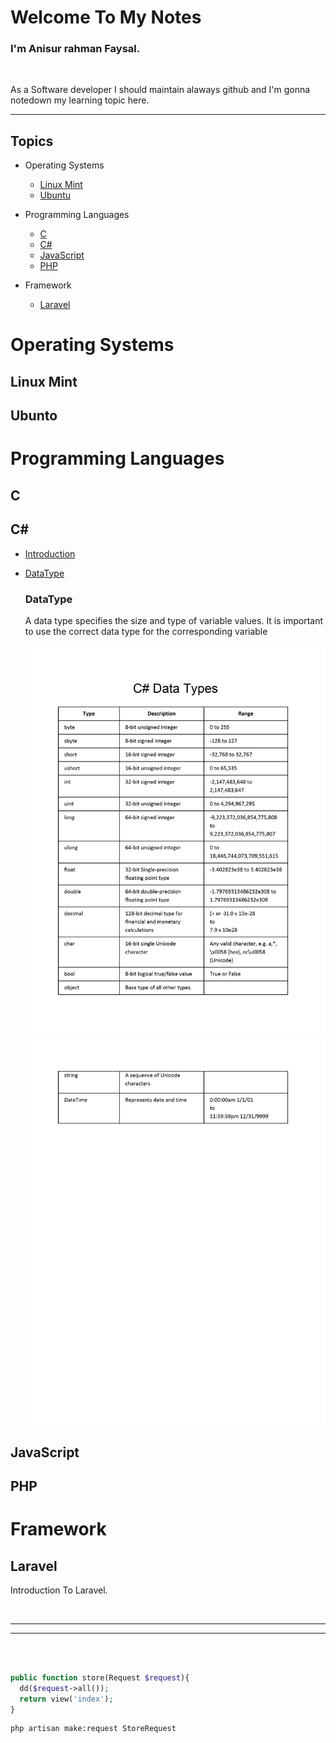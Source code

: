 # Welcome To My Notes
### I'm Anisur rahman Faysal.

<br>
<p>As a Software developer I should maintain alaways github and I'm gonna notedown my learning topic here.</p>
<hr>

## Topics

- Operating Systems
  - [Linux Mint](#linuxmint)
  - [Ubuntu](#ubuntu)


- Programming Languages
  - [C](#c)
  - [C#](#c#)
  - [JavaScript](#javascript)
  - [PHP](#php)
  
- Framework
  - [Laravel](#laravel)
# Operating Systems
## Linux Mint <a name="linuxmint"></a>  
## Ubunto <a name="ubuntu"></a>

# Programming Languages
## C <a name="c"></a> 
## C# <a name="c#">
 - [Introduction](#introduction)
 - [DataType](#datatype)
   ### DataType <a name="datatype">

    <p>A data type specifies the size and type of variable values. It is important to use the correct data type for the corresponding variable</p>
    
    <img src="images/0001.jpg">
    <img src="images/0002.jpg">
    </a>
  </a>
   


    

## JavaScript <a name="javascript"></a> 
## PHP <a name="php"></a> 

# Framework
## Laravel <a name="laravel">
  Introduction To Laravel.
</a>

<br>
<hr>

<hr>
<br>




```php

public function store(Request $request){
  dd($request->all());
  return view('index');
}
```

```bash
php artisan make:request StoreRequest
```

